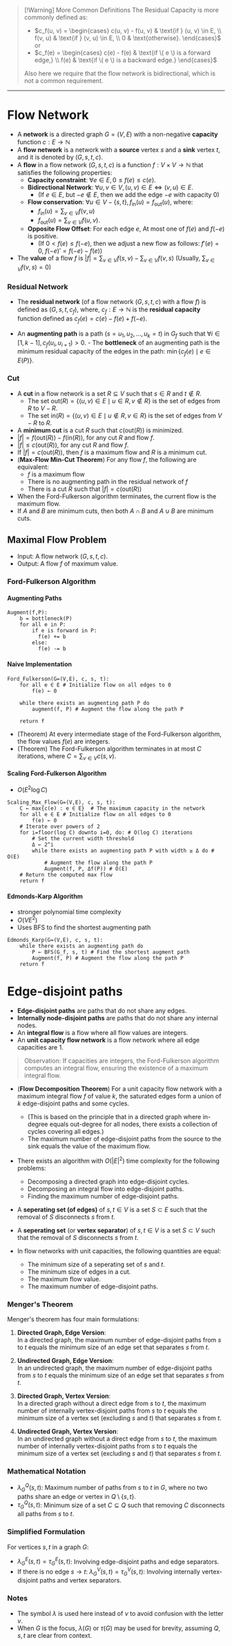 >[!Warning] More Common Definitions 
> The Residual Capacity is more commonly defined as:
>
> - $c_f(u, v) = \begin{cases} c(u, v) - f(u, v) & \text{if } (u, v) \in E, \\ f(v, u) & \text{if } (v, u) \in E, \\ 0 & \text{otherwise}. \end{cases}$
>   or 
> - $c_f(e) = \begin{cases} c(e) - f(e) & \text{if \( e \) is a forward edge,} \\ f(e) &  \text{if \( e \) is a backward edge.} \end{cases}$
>  
> Also here we require that the flow network is bidirectional, which is not a common requirement.   

___

# Flow Network

- A **network** is a directed graph $G = (V, E)$ with a non-negative **capacity** function $c: E \to \mathbb{N}$
- A **flow network** is a network with a **source** vertex $s$ and a **sink** vertex $t$, and it is denoted by $(G, s, t, c)$.
- A **flow** in a flow network $(G, s, t, c)$ is a function $f: V \times V \to \mathbb{N}$ that satisfies the following properties:
	- **Capacity constraint**: $\forall e \in E, 0 \leq f(e) \leq c(e)$.
	- **Bidirectional Network**: $\forall u, v \in V, (u, v) \in E \iff (v, u) \in E$.
		- (If $e\in E$, but $-e\not\in E$, then we add the edge $-e$ with capacity $0$) 
	- **Flow conservation**: $\displaystyle\forall u \in V - \{s, t\}, f_{\text{in}}(u) = f_{\text{out}}(u)$, where:
		- $\displaystyle f_{\text{in}}(u) = \sum_{v \in V} f(v, u)$
		- $\displaystyle f_{\text{out}}(u) = \sum_{v \in V} f(u, v)$.
	- **Opposite Flow Offset**: For each edge $e$, At most one of $f(e)$ and $f(-e)$ is positive.
		- (If $0<f(e)\leq f(-e)$, then we adjust a new flow as follows: $f'(e) = 0$, $f(-e)' = f(-e) - f(e)$)
- The **value** of a flow $f$ is $\displaystyle |f| = \sum_{v \in V} f(s, v) - \sum_{v \in V} f(v, s)$ (Usually, $\displaystyle\sum_{v \in V} f(v, s) =0$)

### Residual Network

- The **residual network** (of a flow network $(G, s, t, c)$ with a flow $f$) is defined as $(G, s, t, c_f)$, where, $c_f: E \to \mathbb{N}$ is the **residual capacity** function defined as $c_f(e) = c(e) - f(e) + f(-e)$.


- An **augmenting path** is a path $(s=u_1, u_2, \ldots, u_k=t)$ in $G_f$ such that $\forall i \in [1, k-1], c_f(u_i, u_{i+1}) > 0$.
		- The **bottleneck** of an augmenting path is the minimum residual capacity of the edges in the path: $\min\{c_f(e) \mid e \in E(P)\}$.

### Cut

- A **cut** in a flow network is a set $R\subseteq V$ such that $s\in R$ and $t\not\in R$.
	- The set $\mathrm{out}(R)=\{(u,v)\in E\mid  u\in R,v\not\in R\}$ is the set of edges from $R$ to $V-R$.
	- The set $\mathrm{in}(R)=\{(u,v)\in E\mid  u\not\in R,v\in R\}$ is the set of edges from $V-R$ to $R$.
- A **minimum cut** is a cut $R$ such that $c(\mathrm{out}(R))$ is minimized.
- $|f|=f(\mathrm{out}(R))-f(\mathrm{in}(R))$, for any cut $R$ and flow $f$.
- $|f|\leq c(\mathrm{out}(R))$, for any cut $R$ and flow $f$.
- If $|f|=c(\mathrm{out}(R))$, then $f$ is a maximum flow and $R$ is a minimum cut.
- (**Max-Flow Min-Cut Theorem**) For any flow $f$, the following are equivalent:
	- $f$ is a maximum flow
	- There is no augmenting path in the residual network of $f$
	- There is a cut $R$ such that $|f|=c(\mathrm{out}(R))$
- When the Ford-Fulkerson algorithm terminates, the current flow is the maximum flow.
- If $A$ and $B$ are minimum cuts, then both $A\cap B$ and $A\cup B$ are minimum cuts.
## Maximal Flow Problem

- Input: A flow network $(G, s, t, c)$.
- Output: A flow $f$ of maximum value.

### Ford-Fulkerson Algorithm

#### Augmenting Paths

```Algorithm
Augment(f,P):
	b = bottleneck(P)
	for all e in P:
	    if e is forward in P:
	      f(e) += b
	    else:
	      f(e) -= b 
```

#### Naive Implementation

```Algorithm
Ford_Fulkerson(G=(V,E), c, s, t):
	for all e ∈ E # Initialize flow on all edges to 0
	    f(e) ← 0 
	
	while there exists an augmenting path P do
		augment(f, P) # Augment the flow along the path P

	return f 
```

- (Theorem) At every intermediate stage of the Ford-Fulkerson algorithm, the flow values $f(e)$ are integers.
- (Theorem) The Ford-Fulkerson algorithm terminates in at most $C$ iterations, where $\displaystyle C=\sum_{v\in V}c(s,v)$.

#### Scaling Ford-Fulkerson Algorithm

- $O(E^2\log C)$

```Algorithm
Scaling_Max_Flow(G=(V,E), c, s, t):
	C ← max{c(e) : e ∈ E}  # The maximum capacity in the network
	for all e ∈ E # Initialize flow on all edges to 0
		f(e) ← 0 
	# Iterate over powers of 2
	for i=floor(log C) downto i=0, do: # O(log C) iterations 
		# Set the current width threshold  
	    Δ ← 2^i                 
	    while there exists an augmenting path P with width ≥ Δ do # O(E)
		    # Augment the flow along the path P
	        Augment(f, P, Δf(P)) # O(E)
	# Return the computed max flow
	return f 
```

#### Edmonds-Karp Algorithm

- stronger polynomial time complexity
- $O(VE^2)$
- Uses BFS to find the shortest augmenting path

```Algorithm
Edmonds_Karp(G=(V,E), c, s, t):
	while there exists an augmenting path do
		P ← BFS(G_f, s, t) # Find the shortest augment path
		Augment(f, P) # Augment the flow along the path P
	return f 
```


# Edge-disjoint paths

- **Edge-disjoint paths** are paths that do not share any edges.
- **Internally node-disjoint paths** are paths that do not share any internal nodes.
- An **integral flow** is a flow where all flow values are integers.
- An **unit capacity flow network** is a flow network where all edge capacities are 1.

> Observation: If capacities are integers, the Ford-Fulkerson algorithm computes an integral flow, ensuring the existence of a maximum integral flow.

- (**Flow Decomposition Theorem**) For a unit capacity flow network with a maximum integral flow $f$ of value $k$, the saturated edges form a union of $k$ edge-disjoint paths and some cycles. 
	- (This is based on the principle that in a directed graph where in-degree equals out-degree for all nodes, there exists a collection of cycles covering all edges.)
	- The maximum number of edge-disjoint paths from the source to the sink equals the value of the maximum flow.
- There exists an algorithm with $O(|E|^2)$ time complexity for the following problems:
	- Decomposing a directed graph into edge-disjoint cycles.
	- Decomposing an integral flow into edge-disjoint paths.
	- Finding the maximum number of edge-disjoint paths.

- A **seperating set (of edges)** of $s,t\in V$ is a set $S\subset E$ such that the removal of $S$ disconnects $s$ from $t$.
- A **seperating set** (or **vertex separator**) of $s,t\in V$ is a set $S\subset V$ such that the removal of $S$ disconnects $s$ from $t$.
- In flow networks with unit capacities, the following quantities are equal:
	- The minimum size of a seperating set of $s$ and $t$.
	- The minimum size of edges in a cut.
	- The maximum flow value.
	- The maximum number of edge-disjoint paths.
### Menger's Theorem

Menger's theorem has four main formulations:

1. **Directed Graph, Edge Version**:  
   In a directed graph, the maximum number of edge-disjoint paths from $s$ to $t$ equals the minimum size of an edge set that separates $s$ from $t$.

2. **Undirected Graph, Edge Version**:  
   In an undirected graph, the maximum number of edge-disjoint paths from $s$ to $t$ equals the minimum size of an edge set that separates $s$ from $t$.

3. **Directed Graph, Vertex Version**:  
   In a directed graph without a direct edge from $s$ to $t$, the maximum number of internally vertex-disjoint paths from $s$ to $t$ equals the minimum size of a vertex set (excluding $s$ and $t$) that separates $s$ from $t$.

4. **Undirected Graph, Vertex Version**:  
   In an undirected graph without a direct edge from $s$ to $t$, the maximum number of internally vertex-disjoint paths from $s$ to $t$ equals the minimum size of a vertex set (excluding $s$ and $t$) that separates $s$ from $t$.

### Mathematical Notation
- $\lambda_G^Q(s, t)$: Maximum number of paths from $s$ to $t$ in $G$, where no two paths share an edge or vertex in $Q \setminus \{s, t\}$.
- $\tau_G^Q(s, t)$: Minimum size of a set $C \subseteq Q$ such that removing $C$ disconnects all paths from $s$ to $t$.

### Simplified Formulation
For vertices $s, t$ in a graph $G$:
- $\lambda_G^E(s, t) = \tau_G^E(s, t)$: Involving edge-disjoint paths and edge separators.
- If there is no edge $s \to t$: $\lambda_G^V(s, t) = \tau_G^V(s, t)$: Involving internally vertex-disjoint paths and vertex separators.

### Notes
- The symbol $\lambda$ is used here instead of $\nu$ to avoid confusion with the letter $v$.
- When $G$ is the focus, $\lambda(G)$ or $\tau(G)$ may be used for brevity, assuming $Q, s, t$ are clear from context.





